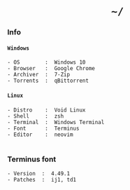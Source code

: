 <h1 align="center"><code>~/</code></h1>

### Info

#### `Windows`

```
- OS        :  Windows 10
- Browser   :  Google Chrome
- Archiver  :  7-Zip
- Torrents  :  qBittorrent
```

#### `Linux`

```
- Distro    :  Void Linux
- Shell     :  zsh
- Terminal  :  Windows Terminal
- Font      :  Terminus
- Editor    :  neovim
```

<h1/>

### Terminus font

```
- Version  :  4.49.1
- Patches  :  ij1, td1
```
